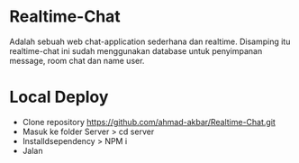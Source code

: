 # Realtime-Chat
Adalah sebuah web chat-application sederhana dan realtime. Disamping itu realtime-chat ini sudah menggunakan database untuk penyimpanan message, room chat dan name user.

# Local Deploy

- Clone repository https://github.com/ahmad-akbar/Realtime-Chat.git
- Masuk ke folder Server > cd server
- Installdsependency > NPM i
- Jalan 
